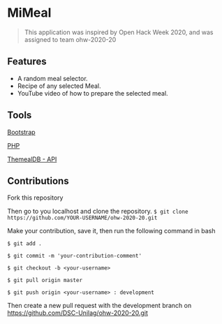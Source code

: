 # MiMeal

>This application  was inspired by Open Hack Week 2020, and was assigned to team ohw-2020-20

## Features
* A random meal selector.
* Recipe of any selected Meal. 
* YouTube video of how to prepare the selected meal. 

## Tools
[Bootstrap](https://getbootstrap.com/)

[PHP](https://www.php.net/)

[ThemealDB - API](https://www.themealdb.com/api.php)

## Contributions
Fork this repository 

Then go to you localhost and clone the repository. 
`$ git clone https://github.com/YOUR-USERNAME/ohw-2020-20.git`

Make your contribution, save it, then run the following  command in bash

`$ git add .`

`$ git commit -m 'your-contribution-comment'`

`$ git checkout -b <your-username>`

`$ git pull origin master`

`$ git push origin <your-username> : development`

Then create a new pull request with the development branch on https://github.com/DSC-Unilag/ohw-2020-20.git
